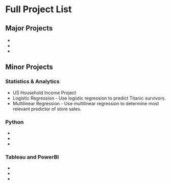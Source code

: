 # Full Project List

## Major Projects
-
-
-

## Minor Projects
### Statistics & Analytics
- US Household Income Project
- Logistic Regression - Use logistic regression to predict Titanic survivors.
- Multilinear Regression - Use multilinear regression to determine most relevant predictor of store sales.

### Python
-
-
-

### Tableau and PowerBI
-
-
-
